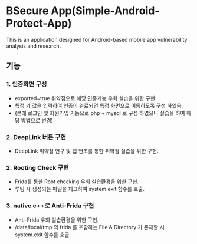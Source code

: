# BSecure App(Simple-Android-Protect-App)
This is an application designed for Android-based mobile app vulnerability analysis and research.

## 기능
### 1. 인증화면 구성
 - exported=true 취약점으로 해당 인증기능 우회 실습을 위한 구현.
 - 특정 키 값을 입력하여 인증이 완료되면 특정 화면으로 이동하도록 구성 하였음.
 - (본래 로그인 및 회원가입 기능으로 php + mysql 로 구성 하였으나 실습을 하여 해당 방법으로 변경)

### 2. DeepLink 버튼 구현
 - DeepLink 취약점 연구 및 앱 변조를 통한 취약점 실습을 위한 구현.

### 2. Rooting Check 구현
 - Frida를 통한 Root checking 우회 실습환경을 위한 구현.
 - 루팅 시 생성되는 파일을 체크하여 system.exit 함수를 호출.

### 3. native c++로 Anti-Frida 구현
 - Anti-Frida 우회 실습환경을 위한 구현.
 - /data/local/tmp 의 frida 를 포함하는 File & Directory 가 존재할 시 system.exit 함수를 호출.
